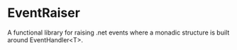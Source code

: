 EventRaiser
===========

A functional library for raising .net events where a monadic structure is built around EventHandler&lt;T>.
